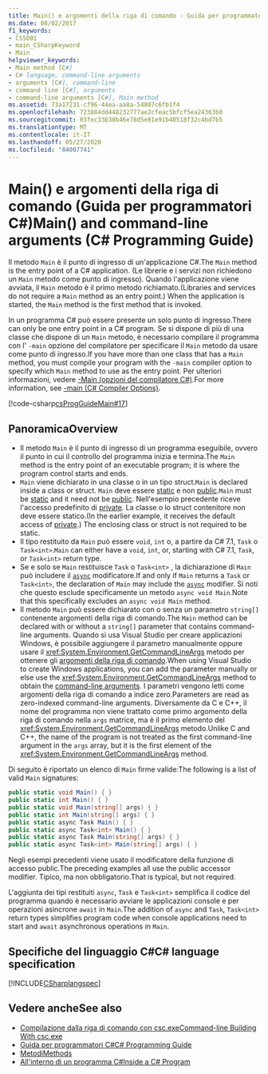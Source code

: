 ```yaml
---
title: Main() e argomenti della riga di comando - Guida per programmatori C#
ms.date: 08/02/2017
f1_keywords:
- CS5001
- main_CSharpKeyword
- Main
helpviewer_keywords:
- Main method [C#]
- C# language, command-line arguments
- arguments [C#], command-line
- command line [C#], arguments
- command-line arguments [C#], Main method
ms.assetid: 73a17231-cf96-44ea-aa8a-54807c6fb1f4
ms.openlocfilehash: 723884dd448232777ae2cfeac5bfcf5ea24363b0
ms.sourcegitcommit: 03fec33630b46e78d5e81e91b40518f32c4bd7b5
ms.translationtype: MT
ms.contentlocale: it-IT
ms.lasthandoff: 05/27/2020
ms.locfileid: "84007741"
---
```

# <a name="main-and-command-line-arguments-c-programming-guide"></a><span data-ttu-id="a8ca2-102">Main() e argomenti della riga di comando (Guida per programmatori C#)</span><span class="sxs-lookup"><span data-stu-id="a8ca2-102">Main() and command-line arguments (C# Programming Guide)</span></span>

<span data-ttu-id="a8ca2-103">Il metodo `Main` è il punto di ingresso di un'applicazione C#.</span><span class="sxs-lookup"><span data-stu-id="a8ca2-103">The `Main` method is the entry point of a C# application.</span></span> <span data-ttu-id="a8ca2-104">(Le librerie e i servizi non richiedono un `Main` metodo come punto di ingresso). Quando l'applicazione viene avviata, il `Main` metodo è il primo metodo richiamato.</span><span class="sxs-lookup"><span data-stu-id="a8ca2-104">(Libraries and services do not require a `Main` method as an entry point.) When the application is started, the `Main` method is the first method that is invoked.</span></span>

<span data-ttu-id="a8ca2-105">In un programma C# può essere presente un solo punto di ingresso.</span><span class="sxs-lookup"><span data-stu-id="a8ca2-105">There can only be one entry point in a C# program.</span></span> <span data-ttu-id="a8ca2-106">Se si dispone di più di una classe che dispone di un `Main` metodo, è necessario compilare il programma con l' `-main` opzione del compilatore per specificare il `Main` metodo da usare come punto di ingresso.</span><span class="sxs-lookup"><span data-stu-id="a8ca2-106">If you have more than one class that has a `Main` method, you must compile your program with the `-main` compiler option to specify which `Main` method to use as the entry point.</span></span> <span data-ttu-id="a8ca2-107">Per ulteriori informazioni, vedere [-Main (opzioni del compilatore C#)](../../language-reference/compiler-options/main-compiler-option.md).</span><span class="sxs-lookup"><span data-stu-id="a8ca2-107">For more information, see [-main (C# Compiler Options)](../../language-reference/compiler-options/main-compiler-option.md).</span></span>

[!code-csharp[csProgGuideMain#17](~/samples/snippets/csharp/VS_Snippets_VBCSharp/csProgGuideMain/CS/Class1.cs#17)]

## <a name="overview"></a><span data-ttu-id="a8ca2-108">Panoramica</span><span class="sxs-lookup"><span data-stu-id="a8ca2-108">Overview</span></span>

- <span data-ttu-id="a8ca2-109">Il metodo `Main` è il punto di ingresso di un programma eseguibile, ovvero il punto in cui il controllo del programma inizia e termina.</span><span class="sxs-lookup"><span data-stu-id="a8ca2-109">The `Main` method is the entry point of an executable program; it is where the program control starts and ends.</span></span>
- <span data-ttu-id="a8ca2-110">`Main` viene dichiarato in una classe o in un tipo struct.</span><span class="sxs-lookup"><span data-stu-id="a8ca2-110">`Main` is declared inside a class or struct.</span></span> <span data-ttu-id="a8ca2-111">`Main` deve essere [static](../../language-reference/keywords/static.md) e non [public](../../language-reference/keywords/public.md).</span><span class="sxs-lookup"><span data-stu-id="a8ca2-111">`Main` must be [static](../../language-reference/keywords/static.md) and it need not be [public](../../language-reference/keywords/public.md).</span></span> <span data-ttu-id="a8ca2-112">Nell'esempio precedente riceve l'accesso predefinito di [private](../../language-reference/keywords/private.md). La classe o lo struct contenitore non deve essere statico.</span><span class="sxs-lookup"><span data-stu-id="a8ca2-112">(In the earlier example, it receives the default access of [private](../../language-reference/keywords/private.md).) The enclosing class or struct is not required to be static.</span></span>
- <span data-ttu-id="a8ca2-113">Il tipo restituito da `Main` può essere `void`, `int` o, a partire da C# 7.1, `Task` o `Task<int>`.</span><span class="sxs-lookup"><span data-stu-id="a8ca2-113">`Main` can either have a `void`, `int`, or, starting with C# 7.1, `Task`, or `Task<int>` return type.</span></span>
- <span data-ttu-id="a8ca2-114">Se e solo se `Main` restituisce `Task` o `Task<int>` , la dichiarazione di `Main` può includere il [`async`](../../language-reference/keywords/async.md) modificatore.</span><span class="sxs-lookup"><span data-stu-id="a8ca2-114">If and only if `Main` returns a `Task` or `Task<int>`, the declaration of `Main` may include the [`async`](../../language-reference/keywords/async.md) modifier.</span></span> <span data-ttu-id="a8ca2-115">Si noti che questo esclude specificamente un metodo `async void Main`.</span><span class="sxs-lookup"><span data-stu-id="a8ca2-115">Note that this specifically excludes an `async void Main` method.</span></span>
- <span data-ttu-id="a8ca2-116">Il metodo `Main` può essere dichiarato con o senza un parametro `string[]` contenente argomenti della riga di comando.</span><span class="sxs-lookup"><span data-stu-id="a8ca2-116">The `Main` method can be declared with or without a `string[]` parameter that contains command-line arguments.</span></span> <span data-ttu-id="a8ca2-117">Quando si usa Visual Studio per creare applicazioni Windows, è possibile aggiungere il parametro manualmente oppure usare il <xref:System.Environment.GetCommandLineArgs> metodo per ottenere gli [argomenti della riga di comando](command-line-arguments.md).</span><span class="sxs-lookup"><span data-stu-id="a8ca2-117">When using Visual Studio to create Windows applications, you can add the parameter manually or else use the <xref:System.Environment.GetCommandLineArgs> method to obtain the [command-line arguments](command-line-arguments.md).</span></span> <span data-ttu-id="a8ca2-118">I parametri vengono letti come argomenti della riga di comando a indice zero.</span><span class="sxs-lookup"><span data-stu-id="a8ca2-118">Parameters are read as zero-indexed command-line arguments.</span></span> <span data-ttu-id="a8ca2-119">Diversamente da C e C++, il nome del programma non viene trattato come primo argomento della riga di comando nella `args` matrice, ma è il primo elemento del <xref:System.Environment.GetCommandLineArgs> metodo.</span><span class="sxs-lookup"><span data-stu-id="a8ca2-119">Unlike C and C++, the name of the program is not treated as the first command-line argument in the `args` array, but it is the first element of the <xref:System.Environment.GetCommandLineArgs> method.</span></span>

<span data-ttu-id="a8ca2-120">Di seguito è riportato un elenco di `Main` firme valide:</span><span class="sxs-lookup"><span data-stu-id="a8ca2-120">The following is a list of valid `Main` signatures:</span></span>

```csharp
public static void Main() { }
public static int Main() { }
public static void Main(string[] args) { }
public static int Main(string[] args) { }
public static async Task Main() { }
public static async Task<int> Main() { }
public static async Task Main(string[] args) { }
public static async Task<int> Main(string[] args) { }
```

<span data-ttu-id="a8ca2-121">Negli esempi precedenti viene usato il modificatore della funzione di accesso public.</span><span class="sxs-lookup"><span data-stu-id="a8ca2-121">The preceding examples all use the public accessor modifier.</span></span> <span data-ttu-id="a8ca2-122">Tipico, ma non obbligatorio.</span><span class="sxs-lookup"><span data-stu-id="a8ca2-122">That is typical, but not required.</span></span>

<span data-ttu-id="a8ca2-123">L'aggiunta dei tipi restituiti `async`, `Task` e `Task<int>` semplifica il codice del programma quando è necessario avviare le applicazioni console e per operazioni asincrone `await` in `Main`.</span><span class="sxs-lookup"><span data-stu-id="a8ca2-123">The addition of `async` and `Task`, `Task<int>` return types simplifies program code when console applications need to start and `await` asynchronous operations in `Main`.</span></span>

## <a name="c-language-specification"></a><span data-ttu-id="a8ca2-124">Specifiche del linguaggio C#</span><span class="sxs-lookup"><span data-stu-id="a8ca2-124">C# language specification</span></span>

[!INCLUDE[CSharplangspec](~/includes/csharplangspec-md.md)]

## <a name="see-also"></a><span data-ttu-id="a8ca2-125">Vedere anche</span><span class="sxs-lookup"><span data-stu-id="a8ca2-125">See also</span></span>

- [<span data-ttu-id="a8ca2-126">Compilazione dalla riga di comando con csc.exe</span><span class="sxs-lookup"><span data-stu-id="a8ca2-126">Command-line Building With csc.exe</span></span>](../../language-reference/compiler-options/command-line-building-with-csc-exe.md)
- [<span data-ttu-id="a8ca2-127">Guida per programmatori C#</span><span class="sxs-lookup"><span data-stu-id="a8ca2-127">C# Programming Guide</span></span>](../index.md)
- [<span data-ttu-id="a8ca2-128">Metodi</span><span class="sxs-lookup"><span data-stu-id="a8ca2-128">Methods</span></span>](../classes-and-structs/methods.md)
- [<span data-ttu-id="a8ca2-129">All'interno di un programma C#</span><span class="sxs-lookup"><span data-stu-id="a8ca2-129">Inside a C# Program</span></span>](../inside-a-program/index.md)
